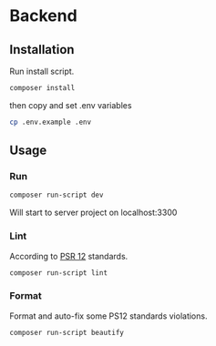 # Backend

## Installation
Run install script.
```sh
composer install
```
then copy and set .env variables

```sh
cp .env.example .env
```
## Usage
### Run
```sh
composer run-script dev
``` 
Will start to server project on localhost:3300
### Lint
According to [PSR 12](https://www.php-fig.org/psr/psr-12/) standards.
```sh 
composer run-script lint
```
### Format
Format and auto-fix some PS12 standards violations.
```sh
composer run-script beautify
```
